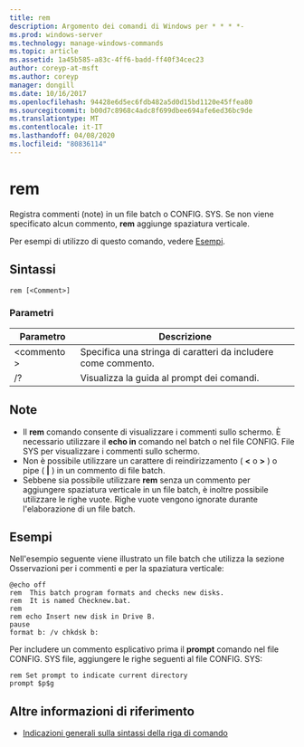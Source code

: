 ```yaml
---
title: rem
description: Argomento dei comandi di Windows per * * * *-
ms.prod: windows-server
ms.technology: manage-windows-commands
ms.topic: article
ms.assetid: 1a45b585-a83c-4ff6-badd-ff40f34cec23
author: coreyp-at-msft
ms.author: coreyp
manager: dongill
ms.date: 10/16/2017
ms.openlocfilehash: 94428e6d5ec6fdb482a5d0d15bd1120e45ffea80
ms.sourcegitcommit: b00d7c8968c4adc8f699dbee694afe6ed36bc9de
ms.translationtype: MT
ms.contentlocale: it-IT
ms.lasthandoff: 04/08/2020
ms.locfileid: "80836114"
---
```

# <a name="rem"></a>rem



Registra commenti (note) in un file batch o CONFIG. SYS. Se non viene specificato alcun commento, **rem** aggiunge spaziatura verticale.

Per esempi di utilizzo di questo comando, vedere [Esempi](#BKMK_examples).

## <a name="syntax"></a>Sintassi

```
rem [<Comment>]
```

### <a name="parameters"></a>Parametri

|Parametro|Descrizione|
|---------|-----------|
|\<commento >|Specifica una stringa di caratteri da includere come commento.|
|/?|Visualizza la guida al prompt dei comandi.|

## <a name="remarks"></a>Note

-   Il **rem** comando consente di visualizzare i commenti sullo schermo. È necessario utilizzare il **echo in** comando nel batch o nel file CONFIG. File SYS per visualizzare i commenti sullo schermo.
-   Non è possibile utilizzare un carattere di reindirizzamento ( **<** o **>** ) o pipe ( **|** ) in un commento di file batch.
-   Sebbene sia possibile utilizzare **rem** senza un commento per aggiungere spaziatura verticale in un file batch, è inoltre possibile utilizzare le righe vuote. Righe vuote vengono ignorate durante l'elaborazione di un file batch.

## <a name="examples"></a><a name=BKMK_examples></a>Esempi

Nell'esempio seguente viene illustrato un file batch che utilizza la sezione Osservazioni per i commenti e per la spaziatura verticale:
```
@echo off
rem  This batch program formats and checks new disks.
rem  It is named Checknew.bat.
rem
rem echo Insert new disk in Drive B.
pause 
format b: /v chkdsk b: 
```
Per includere un commento esplicativo prima il **prompt** comando nel file CONFIG. SYS file, aggiungere le righe seguenti al file CONFIG. SYS:
```
rem Set prompt to indicate current directory
prompt $p$g
```

## <a name="additional-references"></a>Altre informazioni di riferimento

- [Indicazioni generali sulla sintassi della riga di comando](command-line-syntax-key.md)